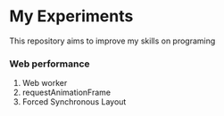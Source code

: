 # My Experiments
This repository aims to improve my skills on programing

### Web performance

1. Web worker
2. requestAnimationFrame
3. Forced Synchronous Layout